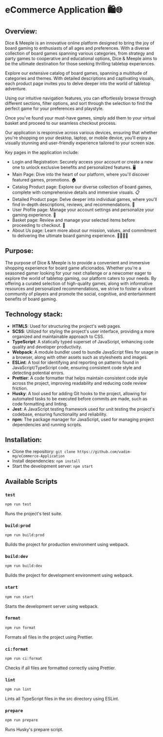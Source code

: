 # eCommerce Application 🛍️🌐

## Overview:

Dice & Meeple is an innovative online platform designed to bring the joy of board gaming to enthusiasts of all ages and preferences. With a diverse collection of board games spanning various categories, from strategy and party games to cooperative and educational options, Dice & Meeple aims to be the ultimate destination for those seeking thrilling tabletop experiences.

Explore our extensive catalog of board games, spanning a multitude of categories and themes. With detailed descriptions and captivating visuals, each product page invites you to delve deeper into the world of tabletop adventure.

Using our intuitive navigation features, you can effortlessly browse through different sections, filter options, and sort through the selection to find the perfect game for your preferences and playstyle.

Once you've found your must-have games, simply add them to your virtual basket and proceed to our seamless checkout process.

Our application is responsive across various devices, ensuring that whether you're shopping on your desktop, laptop, or mobile device, you'll enjoy a visually stunning and user-friendly experience tailored to your screen size.

Key pages in the application include:

- Login and Registration: Securely access your account or create a new one to unlock exclusive benefits and personalized features. 🖥️
- Main Page: Dive into the heart of our platform, where you'll discover featured games, promotions. 🏠
- Catalog Product page: Explore our diverse collection of board games, complete with comprehensive details and immersive visuals. 📋
- Detailed Product page: Delve deeper into individual games, where you'll find in-depth descriptions, reviews, and recommendations. 🔎
- User Profile page: Manage your account settings and personalize your gaming experience. 👤
- Basket page: Review and manage your selected items before proceeding to checkout. 🛒
- About Us page: Learn more about our mission, values, and commitment to delivering the ultimate board gaming experience. 🙋‍♂️🙋‍♀️

## Purpose:

The purpose of Dice & Meeple is to provide a convenient and immersive shopping experience for board game aficionados. Whether you're a seasoned gamer looking for your next challenge or a newcomer eager to explore the world of tabletop gaming, our platform caters to your needs. By offering a curated selection of high-quality games, along with informative resources and personalized recommendations, we strive to foster a vibrant community of players and promote the social, cognitive, and entertainment benefits of board gaming.

## Technology stack:

- **HTML5**: Used for structuring the project's web pages.
- **SCSS**: Utilized for styling the project's user interface, providing a more organized and maintainable approach to CSS.
- **TypeScript**: A statically typed superset of JavaScript, enhancing code quality and developer productivity.
- **Webpack**: A module bundler used to bundle JavaScript files for usage in a browser, along with other assets such as stylesheets and images.
- **ESLint**: A tool for identifying and reporting on patterns found in JavaScript/TypeScript code, ensuring consistent code style and detecting potential errors.
- **Prettier**: A code formatter that helps maintain consistent code style across the project, improving readability and reducing code review friction.
- **Husky**: A tool used for adding Git hooks to the project, allowing for automated tasks to be executed before commits are made, such as code formatting and linting.
- **Jest**: A JavaScript testing framework used for unit testing the project's codebase, ensuring functionality and reliability.
- **npm**: The package manager for JavaScript, used for managing project dependencies and running scripts.

## Installation:

- Clone the repository: `git clone https://github.com/vadim-mg/eCommerce-Application`
- Install dependencies: `npm install`
- Start the development server: `npm start`

## Available Scripts

### `test`

```bash
npm run test
```

Runs the project's test suite.

### `build:prod`

```bash
npm run build:prod
```

Builds the project for production environment using webpack.

### `build:dev`

```bash
npm run build:dev
```

Builds the project for development environment using webpack.

### `start`

```bash
npm run start
```

Starts the development server using webpack.

### `format`

```bash
npm run format
```

Formats all files in the project using Prettier.

### `ci:format`

```bash
npm run ci:format
```

Checks if all files are formatted correctly using Prettier.

### `lint`

```bash
npm run lint
```

Lints all TypeScript files in the src directory using ESLint.

### `prepare`

```bash
npm run prepare
```

Runs Husky's prepare script.
